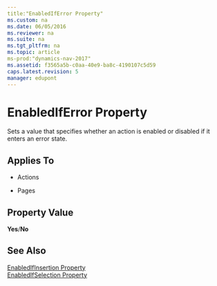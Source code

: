 ```yaml
---
title:"EnabledIfError Property"
ms.custom: na
ms.date: 06/05/2016
ms.reviewer: na
ms.suite: na
ms.tgt_pltfrm: na
ms.topic: article
ms-prod:"dynamics-nav-2017"
ms.assetid: f3565a5b-c0aa-40e9-ba8c-4190107c5d59
caps.latest.revision: 5
manager: edupont
---
```

# EnabledIfError Property
Sets a value that specifies whether an action is enabled or disabled if it enters an error state.  
  
## Applies To  
  
-   Actions  
  
-   Pages  
  
## Property Value  
 **Yes**\/**No**  
  
## See Also  
 [EnabledIfInsertion Property](EnabledIfInsertion-Property.md)   
 [EnabledIfSelection Property](EnabledIfSelection-Property.md)
